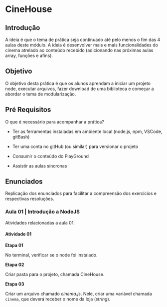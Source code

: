 # CineHouse

## Introdução

A ideia é que o tema de prática seja continuado até pelo menos o fim das 4 aulas deste módulo. A ideia é desenvolver mais e mais funcionalidades do cinema atrelado ao conteúdo recebido (adicionando nas próximas aulas array, funções e afins).

## Objetivo

O objetivo desta prática é que os alunos aprendam a iniciar um projeto node, executar arquivos, fazer download de uma biblioteca e começar a abordar o tema de modularização.

## Pré Requisitos

O que é necessário para acompanhar a prática?

- Ter as ferramentas instaladas em ambiente local (node.js, npm, VSCode, gitBash)

- Ter uma conta no gitHub (ou similar) para versionar o projeto

- Consumir o conteúdo do PlayGround

- Assistir as aulas síncronas

## Enunciados

Replicação dos enunciados para facilitar a compreensão dos exercícios e respectivas resoluções.

### Aula 01 | Introdução a NodeJS

Atividades relacionadas a aula 01.

#### Atividade 01

**Etapa 01**

No terminal, verificar se o node foi instalado.

**Etapa 02**

Criar pasta para o projeto, chamada CineHouse.

**Etapa 03**

Criar um arquivo chamado _cinema.js_. Nele, criar uma variável chamada `cinema`, que deverá receber o nome da loja (_string_).
